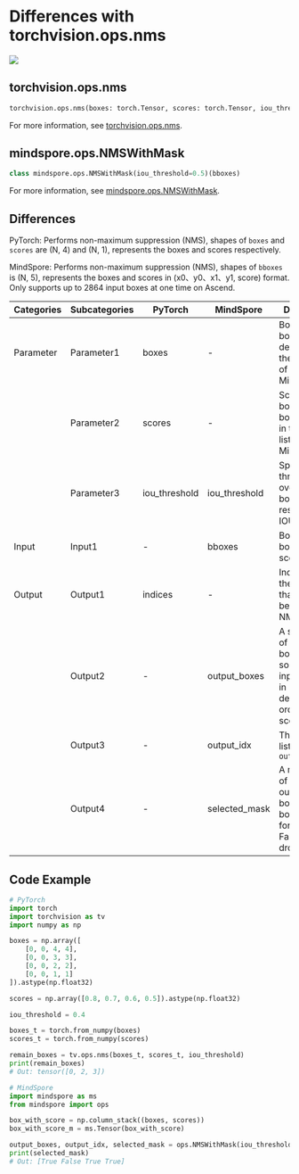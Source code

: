 # Differences with torchvision.ops.nms

<a href="https://gitee.com/mindspore/docs/blob/r2.1/docs/mindspore/source_en/note/api_mapping/pytorch_diff/nms.md" target="_blank"><img src="https://mindspore-website.obs.cn-north-4.myhuaweicloud.com/website-images/r2.1/resource/_static/logo_source_en.png"></a>

## torchvision.ops.nms

```python
torchvision.ops.nms(boxes: torch.Tensor, scores: torch.Tensor, iou_threshold: float)
```

For more information, see [torchvision.ops.nms](https://pytorch.org/vision/0.9/ops.html#torchvision.ops.nms).

## mindspore.ops.NMSWithMask

```python
class mindspore.ops.NMSWithMask(iou_threshold=0.5)(bboxes)
```

For more information, see [mindspore.ops.NMSWithMask](https://mindspore.cn/docs/en/r2.1/api_python/ops/mindspore.ops.NMSWithMask.html).

## Differences

PyTorch: Performs non-maximum suppression (NMS), shapes of `boxes` and `scores` are (N, 4) and (N, 1), represents the boxes and scores respectively.

MindSpore: Performs non-maximum suppression (NMS), shapes of `bboxes` is (N, 5), represents the boxes and scores in (x0、y0、x1、y1, score) format. Only supports up to 2864 input boxes at one time on Ascend.

| Categories | Subcategories |PyTorch | MindSpore | Difference |
| --- | ---   | ---   | ---        |---  |
|Parameter | Parameter1 | boxes   | -  | Bounding boxes, defined in the input list of MindSpore |
|     | Parameter2 | scores  | -  | Scores of bounding box, defined in the input list of MindSpore |
|     | Parameter3 | iou_threshold | iou_threshold  | Specify the threshold of overlap boxes with respect to IOU |
|Input | Input1 | -   | bboxes    | Bounding boxes with scores |
|Output | Output1 | indices | -  |  Indices of the elements that have been kept by NMS |
|     | Output2 | - | output_boxes  | A sorted list of bounding boxes by sorting the input bboxes in descending order of score |
|     | Output3 | - | output_idx | The indexes list `output_boxes` |
|     | Output4 | - | selected_mask | A mask list of valid output bounding boxes. True for keep, False for drop |

## Code Example

```python
# PyTorch
import torch
import torchvision as tv
import numpy as np

boxes = np.array([
    [0, 0, 4, 4],
    [0, 0, 3, 3],
    [0, 0, 2, 2],
    [0, 0, 1, 1]
]).astype(np.float32)

scores = np.array([0.8, 0.7, 0.6, 0.5]).astype(np.float32)

iou_threshold = 0.4

boxes_t = torch.from_numpy(boxes)
scores_t = torch.from_numpy(scores)

remain_boxes = tv.ops.nms(boxes_t, scores_t, iou_threshold)
print(remain_boxes)
# Out: tensor([0, 2, 3])

# MindSpore
import mindspore as ms
from mindspore import ops

box_with_score = np.column_stack((boxes, scores))
box_with_score_m = ms.Tensor(box_with_score)

output_boxes, output_idx, selected_mask = ops.NMSWithMask(iou_threshold)(box_with_score_m)
print(selected_mask)
# Out: [True False True True]
```